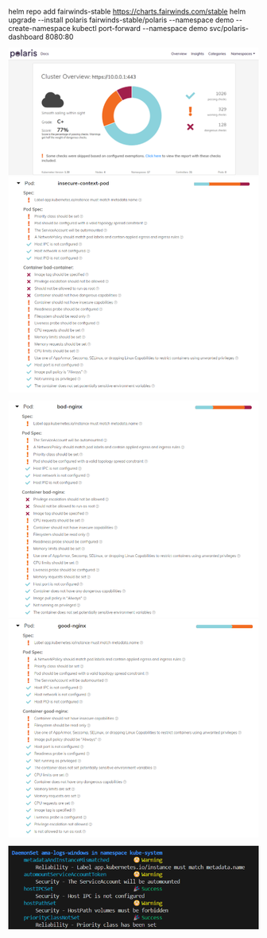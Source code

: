 helm repo add fairwinds-stable https://charts.fairwinds.com/stable
helm upgrade --install polaris fairwinds-stable/polaris --namespace demo --create-namespace
kubectl port-forward --namespace demo svc/polaris-dashboard 8080:80



![alt text](polaris-overview.png)
![alt text](insecure-context-pod.png)

![alt text](bad-nginx.png)
![alt text](good-nginx.png)

![alt text](polaris-cli-audit.png)